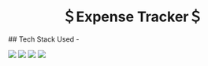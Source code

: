 <h1 align="center">
             ＄Expense Tracker＄
</h1>
## Tech Stack Used -

<img src="https://img.shields.io/badge/html5%20-%2314354C.svg?&style=for-the-badge&logo=html5&logoColor=white"/> <img src="https://img.shields.io/badge/css3%20-%2314354C.svg?&style=for-the-badge&logo=css3&logoColor=white"/> <img src="https://img.shields.io/badge/react%20-%2314354C.svg?&style=for-the-badge&logo=React&logoColor=white"/> <img src="https://img.shields.io/badge/firebase%20-%2314354C.svg?&style=for-the-badge&logo=Firebase&logoColor=white"/>
